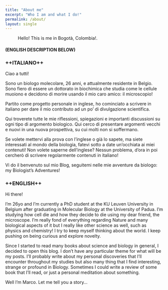 ```yaml
---
title: "About me"
excerpt: "Who I am and what I do!"
permalink: /about/
layout: single
---
```

<figure style="width: 1200px" class="align-center">
  <img src="{{ site.url }}{{ site.baseurl }}/assets/images/marco.jpg" alt="" />
  <figcaption>Hello! This is me in Bogotà, Colombia!.</figcaption>
</figure>

#### (ENGLISH DESCRIPTION BELOW)
### ++ITALIANO++

Ciao a tutti!

Sono un biologo molecolare, 26 anni, e attualmente residente in Belgio. Sono fiero di essere un dottorato in biochimica che studia come le cellule muoiono e decidono di morire usando il mio caro amico: il microscopio!

Partito come progetto personale in inglese, ho cominciato a scrivere in italiano per dare il mio contributo ad un po’ di divulgazione scientifica.

Qui troverete tutte le mie riflessioni, spiegazioni e importanti discussioni su ogni tipo di argomento biologico. Qui cerco di presentare argomenti vecchi e nuovi in una nuova prospettiva, su cui molti non si soffermano.

Se volete mettervi alla prova con l’inglese o già lo sapete, ma siete interessati al mondo della biologia, fatevi sotto a date un’occhiata ai miei contenuti! Non volete saperne dell’inglese? Nessun problema, d’ora in poi cercherò di scrivere regolarmente contenuti in italiano!

Vi do il benvenuto sul mio Blog, seguitemi nelle mie avventure da biologo: my Biologist’s Adventures!

### ++ENGLISH++

Hi there!

I’m 26yo and I’m currently a PhD student at the KU Leuven University in Belgium after graduating in Molecular Biology at the University of Padua. I’m studying how cell die and how they decide to die using my dear friend, the microscope. I’m really fond of everything regarding Nature and many biological aspects of it but I really like other science as well, such as physics and chemistry! I try to keep myself thinking about the world. I keep pushing on being curious and explore novelty.

Since I started to read many books about science and biology in general, I decided to open this blog. I don’t have any particular theme for what will be my posts. I’ll probably write about my personal discoveries that I’ll encounter throughout my studies but also many thing that I find interesting, strange or profound in Biology. Sometimes I could write a review of some book that I’ll read, or just a personal meditation about something.

Well I’m Marco. Let me tell you a story…